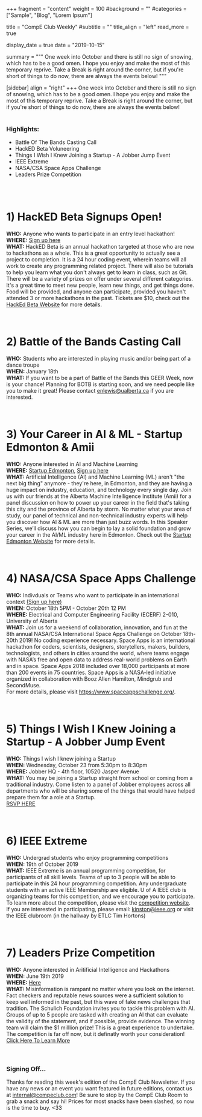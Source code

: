 +++
fragment = "content"
weight = 100
#background = ""
#categories = ["Sample", "Blog", "Lorem Ipsum"]

title = "CompE Club Weekly"
#subtitle = ""
title_align = "left"
read_more = true 

display_date = true
date = "2019-10-15"

summary = """
One week into October and there is still no sign of snowing, which has to be a good omen. I hope you enjoy and make the most of this temporary reprive. Take a Break is right around the corner, but if you're short of things to do now, there are always the events below!
"""

[sidebar]
  align = "right"
+++
One week into October and there is still no sign of snowing, which has to be a good omen. I hope you enjoy and make the most of this temporary reprive. Take a Break is right around the corner, but if you're short of things to do now, there are always the events below!
</br>
</br>    

### Highlights:
* Battle Of The Bands Casting Call
* HackED Beta Voluneering
* Things I Wish I Knew Joining a Startup - A Jobber Jump Event
* IEEE Extreme
* NASA/CSA Space Apps Challenge
* Leaders Prize Competition
</br>
</br>

# 1)  HackED Beta Signups Open!
**WHO:** Anyone who wants to participate in an entry level hackathon! \
**WHERE:** [Sign up here](https://compeclub.us9.list-manage.com/track/click?u=25f7181ad1da5b9eef1f7deea&id=ad9e69427f&e=14bb95bb4f) \
**WHAT:** HackED Beta is an annual hackathon targeted at those who are new to hackathons as a whole. This is a great opportunity to actually see a project to completion. It is a 24 hour coding event, wherein teams will all work to create any programming related project. There will also be tutorials to help you learn what you don't always get to learn in class, such as Git. There will be a variety of prizes on offer under several different categories. It's a great time to meet new people, learn new things, and get things done. Food will be provided, and anyone can participate, provided you haven't attended 3 or more hackathons in the past. Tickets are $10, check out the [HackEd Beta Website](https://compeclub.us9.list-manage.com/track/click?u=25f7181ad1da5b9eef1f7deea&id=f51bb21dfc&e=14bb95bb4f) for more details. \
</br>
</br>

# 2)  Battle of the Bands Casting Call
**WHO:** Students who are interested in playing music and/or being part of a dance troupe \
**WHEN:**  January 18th \
**WHAT:** If you want to be a part of Battle of the Bands this GEER Week, now is your chance! Planning for BOTB is starting soon, and we need people like you to make it great! Please contact <enlewis@ualberta.ca> if you are interested. \
</br>
</br>

# 3)  Your Career in AI & ML - Startup Edmonton & Amii
**WHO:** Anyone interested in AI and Machine Learning \
**WHERE:** [Startup Edmonton](https://compeclub.us9.list-manage.com/track/click?u=25f7181ad1da5b9eef1f7deea&id=6cd057b042&e=14bb95bb4f), [Sign up here](https://compeclub.us9.list-manage.com/track/click?u=25f7181ad1da5b9eef1f7deea&id=21d286334d&e=14bb95bb4f) \
**WHAT:** Artificial Intelligence (AI) and Machine Learning (ML) aren't "the next big thing" anymore - they're here, in Edmonton, and they are having a huge impact on industry, education, and technology every single day. Join us with our friends at the Alberta Machine Intelligence Institute (Amii) for a panel discussion on how to power up your career in the field that's taking this city and the province of Alberta by storm. No matter what your area of study, our panel of technical and non-technical industry experts will help you discover how AI & ML are more than just buzz words. In this Speaker Series, we’ll discuss how you can begin to lay a solid foundation and grow your career in the AI/ML industry here in Edmonton.
Check out the [Startup Edmonton Website](https://compeclub.us9.list-manage.com/track/click?u=25f7181ad1da5b9eef1f7deea&id=a09c2429a4&e=14bb95bb4f) for more details. \
</br>
</br>

# 4)  NASA/CSA Space Apps Challenge
**WHO:** Indivduals or Teams who want to participate in an international context [(Sign up here)](https://compeclub.us9.list-manage.com/track/click?u=25f7181ad1da5b9eef1f7deea&id=8f70763deb&e=14bb95bb4f) \
**WHEN:** October 18th 5PM - October 20th 12 PM \
**WHERE:** Electrical and Computer Engineering Facility (ECERF) 2-010, University of Alberta \
**WHAT:** Join us for a weekend of collaboration, innovation, and fun at the 8th annual NASA/CSA International Space Apps Challenge on October 18th-20th 2019! No coding experience necessary. Space Apps is an international hackathon for coders, scientists, designers, storytellers, makers, builders, technologists, and others in cities around the world, where teams engage with NASA’s free and open data to address real-world problems on Earth and in space. Space Apps 2018 included over 18,000 participants at more than 200 events in 75 countries. Space Apps is a NASA-led initiative organized in collaboration with Booz Allen Hamilton, Mindgrub and SecondMuse. \
For more details, please visit <https://www.spaceappschallenge.org/>. \
</br>
</br>

# 5)  Things I Wish I Knew Joining a Startup - A Jobber Jump Event
**WHO:** Things I wish I knew joining a Startup \
**WHEN:**  Wednesday, October 23 from 5:30pm to 8:30pm \
**WHERE:** Jobber HQ - 4th floor, 10520 Jasper Avenue \
**WHAT:** You may be joining a Startup straight from school or coming from a traditional industry. Come listen to a panel of Jobber employees across all departments who will be sharing some of the things that would have helped prepare them for a role at a Startup. \
[RSVP HERE](https://compeclub.us9.list-manage.com/track/click?u=25f7181ad1da5b9eef1f7deea&id=3571bad950&e=14bb95bb4f) \
</br>
</br>

# 6)  IEEE Extreme
**WHO:** Undergrad students who enjoy programming competitions \
**WHEN:**  19th of October 2019 \
**WHAT:** IEEE Extreme is an annual programming competition, for participants of all skill levels. Teams of up to 3 people will be able to participate in this 24 hour programming competition. Any undergraduate students with an active IEEE Membership are eligible. U of A IEEE club is organizing teams for this competition, and we encourage you to participate. \
To learn more about the competition, please visit the [competition website](https://compeclub.us9.list-manage.com/track/click?u=25f7181ad1da5b9eef1f7deea&id=8b46a4ddfd&e=14bb95bb4f). \
If you are interested in participating, please email: <kinston@ieee.org>
or visit the IEEE clubroom (in the hallway by ETLC Tim Hortons) \
</br>
</br>  

# 7)  Leaders Prize Competition
**WHO:** Anyone interested in Aritificial Intelligence and Hackathons \
**WHEN:**  June 19th 2019 \
**WHERE:** [Here](https://compeclub.us9.list-manage.com/track/click?u=25f7181ad1da5b9eef1f7deea&id=3409db8e5c&e=14bb95bb4f) \
**WHAT:** Misinformation is rampant no matter where you look on the internet. Fact checkers and reputable news sources were a sufficient solution to keep well informed in the past, but this wave of fake news challenges that tradition. The Schulich Foundation invites you to tackle this problem with AI. Groups of up to 5 people are tasked with creating an AI that can evaluate the validity of the statement, and if possible, provide evidence. The winning team will claim the $1 milllion prize! This is a great experience to undertake. The competition is far off now, but it definatly worth your consideration! \
[Click Here To Learn More](https://compeclub.us9.list-manage.com/track/click?u=25f7181ad1da5b9eef1f7deea&id=5b32696eb7&e=14bb95bb4f) \
</br>
</br> 

### Signing Off...
Thanks for reading this week's edition of the CompE Club Newsletter.  If you have any news or an event you want featured in future editions, contact us at <internal@compeclub.com>!  Be sure to stop by the CompE Club Room to grab a snack and say hi! Prices for most snacks have been slashed, so now is the time to buy. <33 